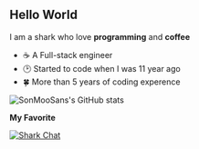 ## Hello World
I am a shark who love **programming** and **coffee**

- ☕️ A Full-stack engineer
- 🕑 Started to code when I was 11 year ago
- 🍀 More than 5 years of coding experence

![SonMooSans's GitHub stats](https://money-sonmoosans-stats.vercel.app/api?username=SonMooSans&theme=tokyonight)

**My Favorite**

[![Shark Chat](https://money-sonmoosans-stats.vercel.app/api/pin/?username=SonMooSans&repo=shark-chat-js)](https://github.com/SonMooSans/shark-chat-js)
